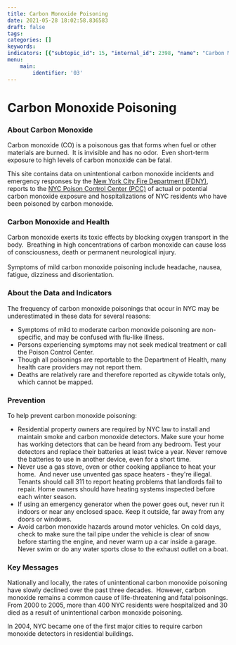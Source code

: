 ```yaml
---
title: Carbon Monoxide Poisoning
date: 2021-05-28 18:02:58.836583
draft: false
tags: 
categories: []
keywords: 
indicators: [{"subtopic_id": 15, "internal_id": 2398, "name": "Carbon Monoxide Deaths", "URL": "https://a816-dohbesp.nyc.gov/IndicatorPublic/VisualizationData.aspx?id=2398,719b87,15,Summarize"}]
menu:
    main:
        identifier: '03'
---
```

# Carbon Monoxide Poisoning
### About Carbon Monoxide


Carbon monoxide (CO) is a poisonous gas that forms when fuel or other materials are burned.  It is invisible and has no odor.  Even short-term exposure to high levels of carbon monoxide can be fatal.


This site contains data on unintentional carbon monoxide incidents and emergency responses by the [New York City Fire Department (FDNY)](http://www.nyc.gov/html/fdny/html/home2.shtml), reports to the [NYC Poison Control Center (PCC)](http://www1.nyc.gov/site/doh/health/health-topics/poison-control.page) of actual or potential carbon monoxide exposure and hospitalizations of NYC residents who have been poisoned by carbon monoxide.


### Carbon Monoxide and Health


Carbon monoxide exerts its toxic effects by blocking oxygen transport in the body.  Breathing in high concentrations of carbon monoxide can cause loss of consciousness, death or permanent neurological injury.   
   
Symptoms of mild carbon monoxide poisoning include headache, nausea, fatigue, dizziness and disorientation.


### About the Data and Indicators


The frequency of carbon monoxide poisonings that occur in NYC may be underestimated in these data for several reasons:


* Symptoms of mild to moderate carbon monoxide poisoning are non-specific, and may be confused with flu-like illness.
* Persons experiencing symptoms may not seek medical treatment or call the Poison Control Center.
* Though all poisonings are reportable to the Department of Health, many health care providers may not report them.
* Deaths are relatively rare and therefore reported as citywide totals only, which cannot be mapped.


### Prevention


To help prevent carbon monoxide poisoning:


* Residential property owners are required by NYC law to install and maintain smoke and carbon monoxide detectors. Make sure your home has working detectors that can be heard from any bedroom. Test your detectors and replace their batteries at least twice a year. Never remove the batteries to use in another device, even for a short time.
* Never use a gas stove, oven or other cooking appliance to heat your home.  And never use unvented gas space heaters - they're illegal.  Tenants should call 311 to report heating problems that landlords fail to repair. Home owners should have heating systems inspected before each winter season.
* If using an emergency generator when the power goes out, never run it indoors or near any enclosed space. Keep it outside, far away from any doors or windows.
* Avoid carbon monoxide hazards around motor vehicles. On cold days, check to make sure the tail pipe under the vehicle is clear of snow before starting the engine, and never warm up a car inside a garage.  Never swim or do any water sports close to the exhaust outlet on a boat.


### Key Messages


Nationally and locally, the rates of unintentional carbon monoxide poisoning have slowly declined over the past three decades.  However, carbon monoxide remains a common cause of life-threatening and fatal poisonings. From 2000 to 2005, more than 400 NYC residents were hospitalized and 30 died as a result of unintentional carbon monoxide poisoning.  
  
In 2004, NYC became one of the first major cities to require carbon monoxide detectors in residential buildings.


